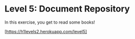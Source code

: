 Level 5: Document Repository
============================

In this exercise, you get to read some books!

[https://h1levels2.herokuapp.com/level5]
